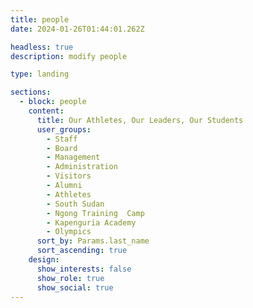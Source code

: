 ```yaml
---
title: people
date: 2024-01-26T01:44:01.262Z

headless: true
description: modify people

type: landing

sections:
  - block: people
    content:
      title: Our Athletes, Our Leaders, Our Students
      user_groups:
        - Staff
        - Board
        - Management
        - Administration
        - Visitors
        - Alumni
        - Athletes
        - South Sudan
        - Ngong Training  Camp
        - Kapenguria Academy
        - Olympics
      sort_by: Params.last_name
      sort_ascending: true
    design:
      show_interests: false
      show_role: true
      show_social: true
---
```

